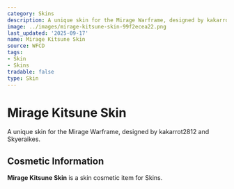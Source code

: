 ```yaml
---
category: Skins
description: A unique skin for the Mirage Warframe, designed by kakarrot2812 and Skyeraikes.
image: ../images/mirage-kitsune-skin-99f2ecea22.png
last_updated: '2025-09-17'
name: Mirage Kitsune Skin
source: WFCD
tags:
- Skin
- Skins
tradable: false
type: Skin
---
```


# Mirage Kitsune Skin

A unique skin for the Mirage Warframe, designed by kakarrot2812 and Skyeraikes.

## Cosmetic Information

**Mirage Kitsune Skin** is a skin cosmetic item for Skins.

